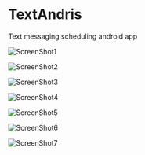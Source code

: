 TextAndris
==========

Text messaging scheduling android app

![ScreenShot1](http://snag.gy/zOPxX.jpg)

![ScreenShot2](http://snag.gy/4B7k4.jpg)

![ScreenShot3](http://snag.gy/4YIbK.jpg)

![ScreenShot4](http://snag.gy/rD8jn.jpg)

![ScreenShot5](http://snag.gy/7Q8uD.jpg)

![ScreenShot6](http://snag.gy/Sawka.jpg)

![ScreenShot7](http://snag.gy/VOCR1.jpg)
